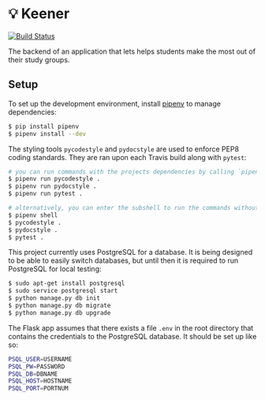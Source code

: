 # :bulb: Keener

[![Build Status](https://travis-ci.com/rmcreyes/keener-backend.svg?branch=master)](https://travis-ci.com/rmcreyes/keener-backend)

The backend of an application that lets helps students make the most out of their study groups.

## Setup

To set up the development environment, install [pipenv](https://pipenv.readthedocs.io/en/latest/) to manage dependencies:

```bash
$ pip install pipenv
$ pipenv install --dev
```

The styling tools `pycodestyle` and `pydocstyle` are used to enforce PEP8 coding standards. They are ran upon each Travis build along with `pytest`:

```bash
# you can run commands with the projects dependencies by calling `pipenv run` like:
$ pipenv run pycodestyle .
$ pipenv run pydocstyle .
$ pipenv run pytest .

# alternatively, you can enter the subshell to run the commands without callling `pipenv run`:
$ pipenv shell
$ pycodestyle .
$ pydocstyle .
$ pytest .
```

This project currently uses PostgreSQL for a database. It is being designed to be able to easily switch databases, but until then it is required to
run PostgreSQL for local testing:

```bash
$ sudo apt-get install postgresql
$ sudo service postgresql start
$ python manage.py db init
$ python manage.py db migrate
$ python manage.py db upgrade
```

The Flask app assumes that there exists a file `.env` in the root directory that contains the credentials to the PostgreSQL database.
It should be set up like so:

```bash
PSQL_USER=USERNAME
PSQL_PW=PASSWORD
PSQL_DB=DBNAME
PSQL_HOST=HOSTNAME
PSQL_PORT=PORTNUM
```
